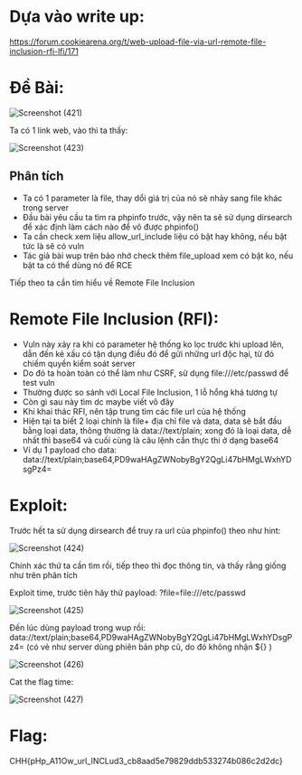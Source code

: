 # Dựa vào write up:
https://forum.cookiearena.org/t/web-upload-file-via-url-remote-file-inclusion-rfi-lfi/171
# Đề Bài:
![Screenshot (421)](https://github.com/ductohno/ctf_wup/assets/152991010/9a35ee3f-1a3d-40c3-8b7a-37ed97c716b0)

Ta có 1 link web, vào thì ta thấy:

![Screenshot (423)](https://github.com/ductohno/ctf_wup/assets/152991010/238c79ca-30d2-45ab-a33e-9adef6d3570a)

## Phân tích
- Ta có 1 parameter là file, thay dổi giá trị của nó sẽ nhảy sang file khác trong server
- Đầu bài yêu cầu ta tìm ra phpinfo trước, vậy nên ta sẽ sử dụng dirsearch để xác định làm cách nào để vô được phpinfo()
- Ta cần check xem liệu allow_url_include liệu có bật hay không, nếu bật tức là sẽ có vuln
- Tác giả bài wup trên bảo nhớ check thêm file_upload xem có bật ko, nếu bật ta có thể dùng nó để RCE

Tiếp theo ta cần tìm hiểu về Remote File Inclusion
# Remote File Inclusion (RFI):
- Vuln này xảy ra khi có parameter hệ thống ko lọc trước khi upload lên, dẫn đến kẻ xấu có tận dụng điều đó để gửi những url độc hại, từ đó chiếm quyền kiểm soát server
- Do đó ta hoàn toàn có thể làm như CSRF, sử dụng file:///etc/passwd để test vuln
- Thường được so sánh với Local File Inclusion, 1 lỗ hổng khá tương tự
- Còn gì sau này tìm dc maybe viết vô đây
- Khi khai thác RFI, nên tập trung tìm các file url của hệ thống
- Hiện tại ta biết 2 loại chính là file+ địa chỉ file và data, data sẽ bắt đầu bằng loại data, thông thường là data://text/plain; xong đó là loại data, dễ nhất thì base64 và cuối cùng là câu lệnh cần thực thi ở dạng base64
- Ví dụ 1 payload cho data: data://text/plain;base64,PD9waHAgZWNobyBgY2QgLi47bHMgLWxhYDsgPz4=
# Exploit:
Trước hết ta sử dụng dirsearch để truy ra url của phpinfo() theo như hint:

![Screenshot (424)](https://github.com/ductohno/ctf_wup/assets/152991010/10f5ff7f-90fd-456a-bfd2-5d1530b37950)

Chính xác thứ ta cần tìm rồi, tiếp theo thì đọc thông tin, và thấy rằng giống như trên phân tích

Exploit time, trước tiên hãy thử payload: ?file=file:///etc/passwd

![Screenshot (425)](https://github.com/ductohno/ctf_wup/assets/152991010/6545fb54-eb1e-49de-abb8-8c1abc66a275)

Đến lúc dùng payload trong wup rồi: data://text/plain;base64,PD9waHAgZWNobyBgY2QgLi47bHMgLWxhYDsgPz4= (có vẻ như server dùng phiên bản php cũ, do đó không nhận ${} )

![Screenshot (426)](https://github.com/ductohno/ctf_wup/assets/152991010/bd912c02-3733-4337-8fbf-55c7fe016fa5)

Cat the flag time:

![Screenshot (427)](https://github.com/ductohno/ctf_wup/assets/152991010/0ac16aa2-c68e-4360-8a0a-0e782a3535cd)

# Flag:
CHH{pHp_A11Ow_url_INCLud3_cb8aad5e79829ddb533274b086c2d2dc}



